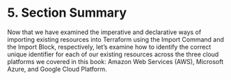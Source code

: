 # 5. Section Summary

Now that we have examined the imperative and declarative ways of importing existing resources into Terraform using the Import Command and the Import Block, respectively, let’s examine how to identify the correct unique identifier for each of our existing resources across the three cloud platforms we covered in this book: Amazon Web Services (AWS), Microsoft Azure, and Google Cloud Platform.